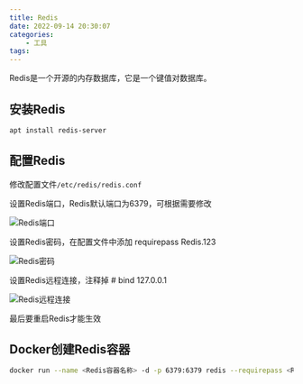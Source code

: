 ```yaml
---
title: Redis
date: 2022-09-14 20:30:07
categories:
    - 工具
tags:
---
```


Redis是一个开源的内存数据库，它是一个键值对数据库。

<!--more-->

## 安装Redis

```bash
apt install redis-server
```

## 配置Redis

修改配置文件`/etc/redis/redis.conf`

设置Redis端口，Redis默认端口为6379，可根据需要修改

![Redis端口](1.png)

设置Redis密码，在配置文件中添加 requirepass Redis.123

![Redis密码](2.png)

设置Redis远程连接，注释掉 # bind 127.0.0.1

![Redis远程连接](3.png)

最后要重启Redis才能生效

## Docker创建Redis容器

```bash
docker run --name <Redis容器名称> -d -p 6379:6379 redis --requirepass <Redis密码>
```
